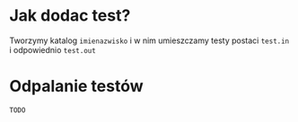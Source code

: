 # Jak dodac test?
Tworzymy katalog ``imienazwisko`` i w nim umieszczamy testy postaci ``test.in`` i odpowiednio ``test.out``
# Odpalanie testów
```
TODO
```
